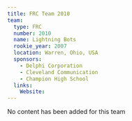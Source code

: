 ```yaml
---
title: FRC Team 2010
team:
  type: FRC
  number: 2010
  name: Lightning Bots
  rookie_year: 2007
  location: Warren, Ohio, USA
  sponsors:
    - Delphi Corporation
    - Cleveland Communication
    - Champion High School
  links:
    Website: 
---
```

No content has been added for this team